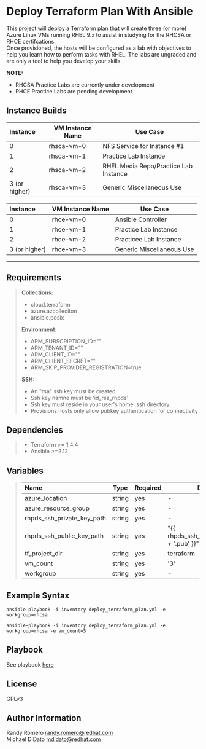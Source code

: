 Deploy Terraform Plan With Ansible
=========

This project will deploy a Terraform plan that will create three (or more) Azure Linux VMs running RHEL 9.x to assist in studying for the RHCSA or RHCE certifcations.  
Once provisioned, the hosts will be configured as a lab with objectives to help you learn how to perform tasks with RHEL. The labs are ungraded and are only a tool to help you develop your skills. 


**NOTE:**  
- RHCSA Practice Labs are currently under development   
- RHCE Practice Labs are pending development  

Instance Builds
------------
|Instance|VM Instance Name|Use Case|
|:---|---|---|
|0|rhsca-vm-0|NFS Service for Instance #1|
|1|rhsca-vm-1|Practice Lab Instance|
|2|rhsca-vm-2|RHEL Media Repo/Practice Lab Instance|
|3 (or higher)|rhsca-vm-3|Generic Miscellaneous Use|

|Instance|VM Instance Name|Use Case|
|:---|---|---|
|0|rhce-vm-0|Ansible Controller|
|1|rhce-vm-1|Practice Lab Instance|
|2|rhce-vm-2|Practicee Lab Instance|
|3 (or higher)|rhce-vm-3|Generic Miscellaneous Use|


***
Requirements
------------

>**Collections:**
>- cloud.terraform
>- azure.azcolleciton 
>- ansible.posix
>
>**Environment:**
>- ARM_SUBSCRIPTION_ID=""
>- ARM_TENANT_ID=""
>- ARM_CLIENT_ID=""
>- ARM_CLIENT_SECRET=""
>- ARM_SKIP_PROVIDER_REGISTRATION=true
>
>**SSH:**
>- An "rsa" ssh key must be created
>- Ssh key namne must be 'id_rsa_rhpds' 
>- Ssh key must reside in your user's home .ssh directory
>- Provisions hosts only allow pubkey authentication for connectivity

Dependencies
------------
>- Terraform >= 1.4.4
>- Ansible >=2.12


Variables
----------------

>|Name|Type|Required|Default|Choices|
>|:---|---|---|---|---|
>|azure_location|string|yes|-|-|
>|azure_resource_group|string|yes|-|-|
>|rhpds_ssh_private_key_path|string|yes|-|-|
>|rhpds_ssh_public_key_path|string|yes|"{{ rhpds_ssh_private_key_path + '.pub' }}"|-|
>|tf_project_dir|string|yes|terraform|-|
>|vm_count|string|yes|'3'|-|
>|workgroup|string|yes|-|{rhcsa\|rhce}|


Example Syntax 
----------------
```
ansible-playbook -i inventory deploy_terraform_plan.yml -e workgroup=rhcsa

ansible-playbook -i inventory deploy_terraform_plan.yml -e workgroup=rhcsa -e vm_count=5
```

Playbook 
----------------
See playbook [here](deploy_terraform_plan.yml)




License
-------

GPLv3

Author Information
------------------

Randy Romero <randy.romero@redhat.com>   
Michael DiDato <mdidato@redhat.com>


